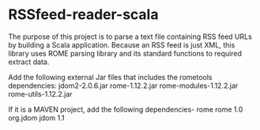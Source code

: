 # RSSfeed-reader-scala
The purpose of this project is to parse a text file containing RSS feed URLs by building a Scala application. Because an RSS feed is just XML, this library uses ROME parsing library and its standard functions to required extract data.

Add the following external Jar files that includes the rometools dependencies:
jdom2-2.0.6.jar
rome-1.12.2.jar
rome-modules-1.12.2.jar
rome-utils-1.12.2.jar

If it is a MAVEN project, add the following dependencies-
<dependency>
    <groupId>rome</groupId>
    <artifactId>rome</artifactId>
    <version>1.0</version>
</dependency>
<dependency>
    <groupId>org.jdom</groupId>
    <artifactId>jdom</artifactId>
    <version>1.1</version>
</dependency>

